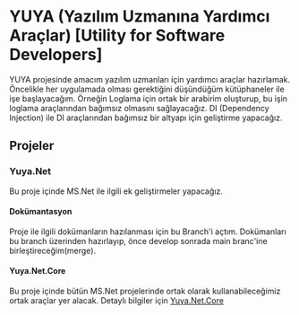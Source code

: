 # YUYA (Yazılım Uzmanına Yardımcı Araçlar) [Utility for Software Developers]

YUYA projesinde amacım yazılım uzmanları için yardımcı araçlar hazırlamak. Öncelikle her uygulamada olması gerektiğini düşündüğüm kütüphaneler ile işe başlayacağım. Örneğin Loglama için ortak bir arabirim oluşturup, bu işin loglama araçlarından bağımsız olmasını sağlayacağız. DI (Dependency Injection) ile DI araçlarından bağımsız bir altyapı için geliştirme yapacağız.

## Projeler

### Yuya.Net

Bu proje içinde MS.Net ile ilgili ek geliştirmeler yapacağız.

#### Dokümantasyon

Proje ile ilgili dokümanların hazılanması için bu Branch'i açtım. Dokümanları bu branch üzerinden hazırlayıp, önce develop sonrada main branc'ine birleştireceğim(merge).

#### Yuya.Net.Core

Bu proje içinde bütün MS.Net projelerinde ortak olarak kullanabileceğimiz ortak araçlar yer alacak. Detaylı bilgiler için [Yuya.Net.Core](docs/Yuya.Net.Core.md)
